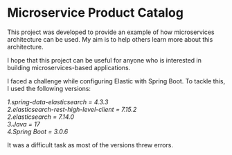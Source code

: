 # Microservice Product Catalog

This project was developed to provide an example of how microservices architecture can be used. My aim is to help others learn more about this architecture.

I hope that this project can be useful for anyone who is interested in building microservices-based applications.

I faced a challenge while configuring Elastic with Spring Boot. To tackle this, I used the following versions:

*1.spring-data-elasticsearch = 4.3.3*   
*2.elasticsearch-rest-high-level-client = 7.15.2*    
*2.elasticsearch = 7.14.0*    
*3.Java = 17*  
*4.Spring Boot = 3.0.6*   

It was a difficult task as most of the versions threw errors.
